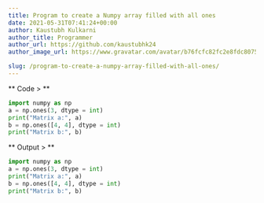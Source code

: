 ```yaml
---
title: Program to create a Numpy array filled with all ones
date: 2021-05-31T07:41:24+00:00
author: Kaustubh Kulkarni
author_title: Programmer
author_url: https://github.com/kaustubhk24
author_image_url: https://www.gravatar.com/avatar/b76fcfc82fc2e8fdc8075636f1735f61?s=200

slug: /program-to-create-a-numpy-array-filled-with-all-ones/
---
```

** Code > **

```python title="file.vb"
import numpy as np
a = np.ones(3, dtype = int)
print("Matrix a:", a)
b = np.ones([4, 4], dtype = int)
print("Matrix b:", b)
```

** Output > **

```python title="Output"
import numpy as np
a = np.ones(3, dtype = int)
print("Matrix a:", a)
b = np.ones([4, 4], dtype = int)
print("Matrix b:", b)
```
